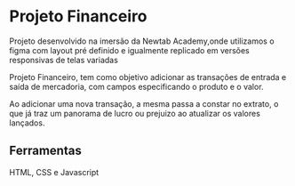 # Projeto Financeiro

Projeto desenvolvido na imersão da Newtab Academy,onde utilizamos o figma com layout pré definido e igualmente
replicado em versões responsivas de telas variadas


Projeto Financeiro, tem como objetivo adicionar as transações de entrada e saída de mercadoria, 
com campos especificando o produto e o valor.

Ao adicionar uma nova transação, a mesma passa a constar no extrato, o que já traz um panorama de 
lucro ou prejuizo ao atualizar os valores lançados.

## Ferramentas
HTML, CSS e Javascript

## 
